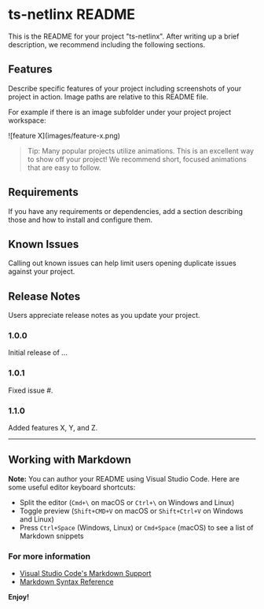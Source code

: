 # ts-netlinx README

This is the README for your project "ts-netlinx". After writing up a brief description, we recommend including the following sections.

## Features

Describe specific features of your project including screenshots of your project in action. Image paths are relative to this README file.

For example if there is an image subfolder under your project project workspace:

\!\[feature X\]\(images/feature-x.png\)

> Tip: Many popular projects utilize animations. This is an excellent way to show off your project! We recommend short, focused animations that are easy to follow.

## Requirements

If you have any requirements or dependencies, add a section describing those and how to install and configure them.

## Known Issues

Calling out known issues can help limit users opening duplicate issues against your project.

## Release Notes

Users appreciate release notes as you update your project.

### 1.0.0

Initial release of ...

### 1.0.1

Fixed issue #.

### 1.1.0

Added features X, Y, and Z.

-----------------------------------------------------------------------------------------------------------

## Working with Markdown

**Note:** You can author your README using Visual Studio Code.  Here are some useful editor keyboard shortcuts:

*   Split the editor (`Cmd+\` on macOS or `Ctrl+\` on Windows and Linux)
*   Toggle preview (`Shift+CMD+V` on macOS or `Shift+Ctrl+V` on Windows and Linux)
*   Press `Ctrl+Space` (Windows, Linux) or `Cmd+Space` (macOS) to see a list of Markdown snippets

### For more information

*   [Visual Studio Code's Markdown Support](http://code.visualstudio.com/docs/languages/markdown)
*   [Markdown Syntax Reference](https://help.github.com/articles/markdown-basics/)

**Enjoy!**

